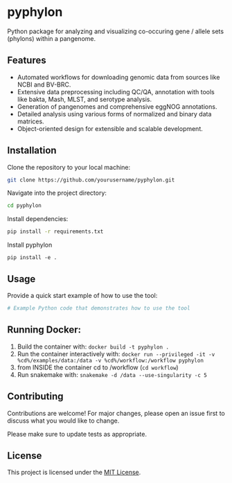 # pyphylon

Python package for analyzing and visualizing co-occuring gene / allele sets (phylons) within a pangenome.

## Features

- Automated workflows for downloading genomic data from sources like NCBI and BV-BRC.
- Extensive data preprocessing including QC/QA, annotation with tools like bakta, Mash, MLST, and serotype analysis.
- Generation of pangenomes and comprehensive eggNOG annotations.
- Detailed analysis using various forms of normalized and binary data matrices.
- Object-oriented design for extensible and scalable development.

## Installation

Clone the repository to your local machine:

```bash
git clone https://github.com/yourusername/pyphylon.git
```

Navigate into the project directory:

```bash
cd pyphylon
```

Install dependencies:

```bash
pip install -r requirements.txt
```

Install pyphylon
```
pip install -e .
```

## Usage

Provide a quick start example of how to use the tool:

```python
# Example Python code that demonstrates how to use the tool

```

## Running Docker:
1. Build the container with: `docker build -t pyphylon .`
2. Run the container interactively with: `docker run --privileged -it -v %cd%/examples/data:/data -v %cd%/workflow:/workflow pyphylon`
3. from INSIDE the container cd to /workflow (`cd workflow`)
4. Run snakemake with: `snakemake -d /data --use-singularity -c 5`

## Contributing

Contributions are welcome! For major changes, please open an issue first to discuss what you would like to change.

Please make sure to update tests as appropriate.

## License

This project is licensed under the [MIT License](LICENSE).

